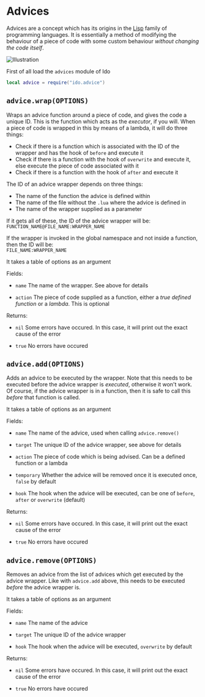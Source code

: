 # Advices
Advices are a concept which has its origins in the [Lisp](https://en.wikipedia.org/wiki/Lisp_(programming_language)) family of programming languages. It is essentially a method of modifying the behaviour of a piece of code with some custom behaviour *without changing the code itself*.

![Illustration](advice.png)

First of all load the `advices` module of Ido

```lua
local advice = require("ido.advice")
```

## `advice.wrap(OPTIONS)`
Wraps an advice function around a piece of code, and gives the code a unique ID. This is the function which acts as the *executor*, if you will. When a piece of code is wrapped in this by means of a lambda, it will do three things:

- Check if there is a function which is associated with the ID of the wrapper and has the hook of `before` and execute it
- Check if there is a function with the hook of `overwrite` and execute it, else execute the piece of code associated with it
- Check if there is a function with the hook of `after` and execute it

The ID of an advice wrapper depends on three things:

- The name of the function the advice is defined within
- The name of the file without the `.lua` where the advice is defined in
- The name of the wrapper supplied as a parameter

If it gets all of these, the ID of the advice wrapper will be:\
`FUNCTION_NAME@FILE_NAME:WRAPPER_NAME`

If the wrapper is invoked in the global namespace and not inside a function, then the ID will be:\
`FILE_NAME:WRAPPER_NAME`

It takes a table of options as an argument

Fields:
- `name` The name of the wrapper. See above for details

- `action` The piece of code supplied as a function, either a *true defined function* or a *lambda*. This is optional

Returns:
- `nil` Some errors have occured. In this case, it will print out the exact cause of the error

- `true` No errors have occured

## `advice.add(OPTIONS)`
Adds an advice to be executed by the wrapper. Note that this needs to be executed before the advice wrapper is *executed*, otherwise it won't work. Of course, if the advice wrapper is in a function, then it is safe to call this *before* that function is called.

It takes a table of options as an argument

Fields:
- `name` The name of the advice, used when calling `advice.remove()`

- `target` The unique ID of the advice wrapper, see above for details

- `action` The piece of code which is being advised. Can be a defined function or a lambda

- `temporary` Whether the advice will be removed once it is executed once, `false` by default

- `hook` The hook when the advice will be executed, can be one of `before`, `after` or `overwrite` (default)

Returns:
- `nil` Some errors have occured. In this case, it will print out the exact cause of the error

- `true` No errors have occured

## `advice.remove(OPTIONS)`
Removes an advice from the list of advices which get executed by the advice wrapper. Like with `advice.add` above, this needs to be executed *before* the advice wrapper is.

It takes a table of options as an argument

Fields:
- `name` The name of the advice

- `target` The unique ID of the advice wrapper

- `hook` The hook when the advice will be executed, `overwrite` by default

Returns:
- `nil` Some errors have occured. In this case, it will print out the exact cause of the error

- `true` No errors have occured
